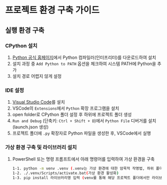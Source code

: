 # 프로젝트 환경 구축 가이드

## 실행 환경 구축

### CPython 설치
1. [Python 공식 홈페이지](https://www.python.org)에서 Python 컴파일러(인터프리터)를 다운로드하여 설치
2. 설치 과정 중 `Add Python to PATH` 옵션을 체크하여 시스템 PATH에 Python을 추가
3. 설치 경로 어렵지 않게 설정

### IDE 설정
1. [Visual Studio Code](https://code.visualstudio.com)를 설치
2. VSCode의 `Extensions`에서 `Python` 확장 프로그램을 설치
3. open folder로 CPython 폴더 설정 후 하위에 프로젝트 폴더 생성
4. `Run and Debug` (단축키: `Ctrl + Shift + D`)에서 `Python File` 디버거를 설치(launch.json 생성)
5. 프로젝트 폴더에 `.py` 확장자로 Python 파일을 생성한 후, VSCode에서 실행

### 가상 환경 구축 및 라이브러리 설치

1. PowerShell 또는 명령 프롬프트에서 아래 명령어를 입력하여 가상 환경을 구축
   ```bash
   1-1. python -m venv .venv (.venv는 가상 환경에 대한 암묵적 작명법, 하위 폴더 생성 후 가상 환경 구축)
   1-2. ./.venv/Scripts/activate.bat(가상 환경 활성화)
   1-3. pip install 라이브러리명 입력 (venv를 통해 해당 프로젝트 폴더에서만 라이브러리가 설치되도록 설정)
